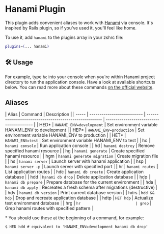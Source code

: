 # Hanami Plugin

This plugin adds convenient aliases to work with [Hanami](https://hanamirb.org/)
via console. It's inspired by Rails plugin, so if you've used it, you'll feel
like home.

To use it, add `hanami` to the plugins array in your zshrc file:

```zsh
plugins=(... hanami)
```

## 🛠️ Usage

For example, type `hc` into your console when you're within Hanami project
directory to run the application console. Have a look at available shortcuts
below. You can read more about these commands
[on the official website](https://hanamirb.org/guides/command-line/applications/).

## Aliases

| Alias | Command                     | Description                                             |
| ----- | --------------------------- | ------------------------------------------------------- | ----------------------------------------- |
| HED\* | `HANAMI_ENV=development`    | Set environment variable HANAMI_ENV to development      |
| HEP\* | `HANAMI_ENV=production`     | Set environment variable HANAMI_ENV to production       |
| HET\* | `HANAMI_ENV=test`           | Set environment variable HANAMI_ENV to test             |
| hc    | `hanami console`            | Run application console                                 |
| hd    | `hanami destroy`            | Remove specified hanami resource                        |
| hg    | `hanami generate`           | Create specified hanami resource                        |
| hgm   | `hanami generate migration` | Create migration file                                   |
| hs    | `hanami server`             | Launch server with hanami application                   |
| hsp   | `hanami server -p`          | Launch server with specified port                       |
| hr    | `hanami routes`             | List application routes                                 |
| hdc   | `hanami db create`          | Create application database                             |
| hdd   | `hanami db drop`            | Delete application database                             |
| hdp   | `hanami db prepare`         | Prepare database for the current environment            |
| hda   | `hanami db apply`           | Recreates a fresh schema after migrations (destructive) |
| hdv   | `hanami db version`         | Print current database version                          |
| hdrs  | `hdd && hdp`                | Drop and recreate application database                  |
| hdtp  | `HET hdp`                   | Actualize test environment database                     |
| hrg   | `hr                         | grep`                                                   | Grep hanami routes with specified pattern |

\* You should use these at the beginning of a command, for example:

```console
$ HED hdd # equivalent to 'HANAMI_ENV=development hanami db drop'
```
